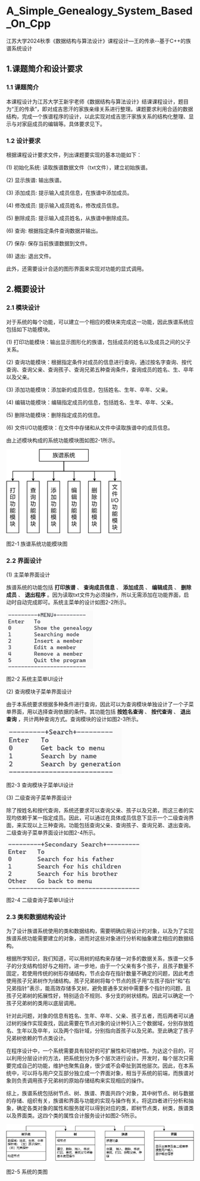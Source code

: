 # A_Simple_Genealogy_System_Based_On_Cpp

 江苏大学2024秋季《数据结构与算法设计》课程设计—王的传承--基于C++的族谱系统设计

## **1.课题简介和设计要求**

### **1.1 课题简介**

本课程设计为江苏大学王新宇老师《数据结构与算法设计》结课课程设计，题目为“王的传承”，即对成吉思汗的家族亲缘关系进行整理。课题要求利用合适的数据结构，完成一个族谱程序的设计，以此实现对成吉思汗家族关系的结构化整理、显示与对家庭成员的编辑等。具体要求见下。

### **1.2 设计要求**

根据课程设计要求文件，列出课题要实现的基本功能如下：

(1) 初始化系统: 读取族谱数据文件（txt文件），建立初始族谱。

(2) 显示族谱: 输出族谱。

(3) 添加成员: 提示输入成员信息，在族谱中添加成员。

(4) 修改成员: 提示输入成员姓名，修改成员信息。

(5) 删除成员: 提示输入成员姓名，从族谱中删除成员。

(6) 查询: 根据指定条件查询数据并输出。

(7) 保存: 保存当前族谱数据到文件。

(8) 退出: 退出文件。

此外，还需要设计合适的图形界面来实现对功能的显式调用。

## **2.概要设计**

### **2.1 模块设计**

对于系统的每个功能，可以建立一个相应的模块来完成这一功能，因此族谱系统应包括如下功能模块。

(1) 打印功能模块：输出显示图形化的族谱，包括成员的姓名以及成员之间的父子关系。

(2) 查询功能模块：根据指定条件对成员的信息进行查询，通过按名字查询、按代查询、查询父亲、查询孩子、查询兄弟五种查询条件，查询成员的姓名、生、卒年以及父亲。

(3) 添加功能模块：添加新的成员信息，包括姓名、生年、卒年、父亲。

(4) 编辑功能模块：编辑指定成员的信息，包括姓名、生年、卒年、父亲。

(5) 删除功能模块：删除指定成员的信息。

(6) 文件I/O功能模块：在文件中存储和从文件中读取族谱中的成员信息。

由上述模块构成的系统功能模块图如图2-1所示。

![](https://github.com/Hamilton-Liu/JSU_DSA_2024_Fall_Course_Design/blob/main/docs/pics/module.png)

图2-1 族谱系统功能模块图

### **2.2 界面设计**

(1) 主菜单界面设计

族谱系统的功能包括 **打印族谱** 、 **查询成员信息** 、 **添加成员** 、 **编辑成员** 、 **删除成员** 、 **退出程序** 。因为读取txt文件为必须操作，所以无需添加在功能界面，启动时自动完成即可。系统主菜单的设计如图2-2所示。

![](https://github.com/Hamilton-Liu/JSU_DSA_2024_Fall_Course_Design/blob/main/docs/pics/menu.png)

图2-2 系统主菜单UI设计

(2) 查询模块子菜单界面设计

由于本系统要求根据多种条件进行查询，因此可以为查询模块单独设计了一个子菜单界面，用以选择查询依据的条件。其功能包括 **按姓名查询** 、 **按代查询** 、 **退出查询** ，共计两种查询方式。查询模块的设计如图2-3所示。

![](https://github.com/Hamilton-Liu/JSU_DSA_2024_Fall_Course_Design/blob/main/docs/pics/search.png)

图2-3 查询模块子菜单UI设计

(3) 二级查询子菜单界面设计

除了按姓名和按代查询，系统还要求可以查询父亲、孩子以及兄弟，而这三者的实现均依赖于某一指定成员。因此，可以通过在具体成员信息下显示一个二级查询界面，来实现以上三种查询。功能包括查询父亲、查询孩子、查询兄弟、退出查询。二级查询子菜单界面设计如图2-4所示。

![](https://github.com/Hamilton-Liu/JSU_DSA_2024_Fall_Course_Design/blob/main/docs/pics/second_search.png)

图2-4 二级查询子菜单UI设计

### **2.3 类和数据结构设计**

为了设计族谱系统使用的类和数据结构，需要明确应用设计的对象，以及为了实现族谱系统功能需要建立的对象，进而对这些对象进行分析和抽象建立相应的数据结构。

根据所学知识，我们知道，可以用树的结构来存储一对多的数据关系，族谱一父多子的分支结构恰好与之相符。进一步地，由于一个父亲有多个孩子，且孩子数量不固定，若使用传统的树形存储结构，节点会存在指针数量不确定的问题，因此考虑使用孩子兄弟树作为储结构。孩子兄弟树将每个节点的孩子用“左孩子指针”和“右兄弟指针”表示，能高效存储多叉树，避免普通多叉树中需要多个指针的问题，且孩子兄弟树的拓展性好，特别适合不规则、多分支的树状结构。因此可以确定一个孩子兄弟树的类用以底层调用。

针对此问题，对象的信息有姓名、生年、卒年、父亲、孩子五者，而后两者可以通过树的操作实现查找，因此需要在节点对象的设计种引入三个数据域，分别存放姓名、生年以及卒年，以及两个指针域，分别指向首孩子以及兄弟。至此确定了孩子兄弟树依赖的节点类设计。

在程序设计中，一个系统需要具有较好的可扩展性和可维护性。为达这个目的，可以利用分层设计的方法，把系统划分为多个层次进行设计。开发时，每个层次只需要完成自己的功能，维护也聚焦自身，很少或不会牵扯到其他层次。因此，在本系统中，可以将与用户交互部分独立成一个界面对象，相当于系统的前端，而族谱对象则负责调用孩子兄弟树的原始存储结构来实现相应的操作。

综上，族谱系统包括树节点、树、族谱、界面共四个对象，其中树节点、树与数据的存储、组织有关，族谱和界面与功能的实现与操作有关。将这四者进行分析和抽象，确定各类对象的属性和服务就可以得到对应的类，即树节点类，树类，族谱类以及界面类。这四个类的属性合计服务设计如图2-5所示。

![](https://github.com/Hamilton-Liu/JSU_DSA_2024_Fall_Course_Design/blob/main/docs/pics/UML.png)

图2-5 系统的类图
